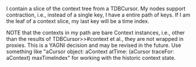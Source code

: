 I contain a slice of the context tree from a TDBCursor. My nodes support contraction, i.e., instead of a single key, I have a entire path of keys. If I am the leaf of a context slice, my last key will be a time index.

NOTE that the contexts in my path are bare Context instances, i.e., other than the results of TDBCursor>>#context et al., they are not wrapped in proxies. This is a YAGNI decision and may be revised in the future. Use something like "aCursor object: aContext atTime: (aCursor traceFor: aContext) maxTimeIndex" for working with the historic context state.